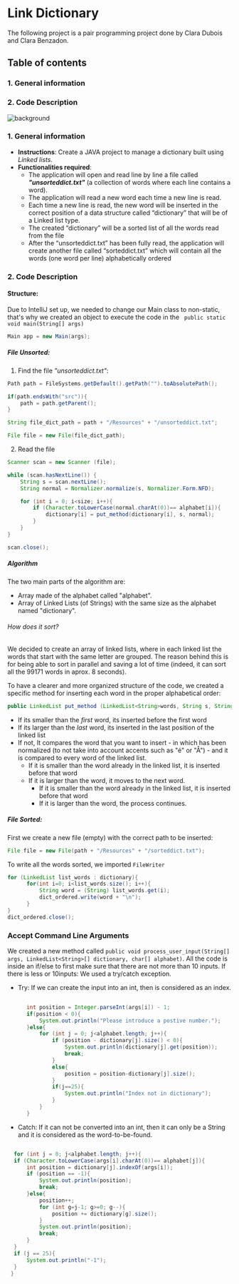 # Link Dictionary
The following project is a pair programming project done by Clara Dubois and Clara Benzadon.
 
## Table of contents
### 1. General information
### 2. Code Description


![background](https://s7d5.scene7.com/is/image/horizonhobby/HHEU-airme-info-960x100?$Default$)

### 1. General information
 * **Instructions**: Create a JAVA project to manage a dictionary built using _Linked lists_.
 * **Functionalities required**: 
   * The application will open and read line by line a file called _**"unsorteddict.txt"**_ (a collection of words where each line contains a word).
   * The application will read a new word each time a new line is read.
   * Each time a new line is read, the new word will be inserted in the correct position of a data    structure called “dictionary” that will be of a Linked list type.
   * The created “dictionary” will be a sorted list of all the words read from the file
   * After the “unsorteddict.txt” has been fully read, the application will create another file called “sorteddict.txt” which will contain all the words
(one word per line) alphabetically ordered
 
### 2. Code Description
#### **Structure**:
Due to IntelliJ set up, we needed to change our Main class to non-static, that's why we created an object to execute the code in the ``` public static void main(String[] args)```

```java
Main app = new Main(args);
```
##### File Unsorted:
1. Find the file _"unsorteddict.txt"_:
```java
Path path = FileSystems.getDefault().getPath("").toAbsolutePath();

if(path.endsWith("src")){
    path = path.getParent();
}

String file_dict_path = path + "/Resources" + "/unsorteddict.txt";

File file = new File(file_dict_path);
```

2. Read the file
```java
Scanner scan = new Scanner (file);

while (scan.hasNextLine()) {
    String s = scan.nextLine();
    String normal = Normalizer.normalize(s, Normalizer.Form.NFD);

    for (int i = 0; i<size; i++){
        if (Character.toLowerCase(normal.charAt(0))== alphabet[i]){
            dictionary[i] = put_method(dictionary[i], s, normal);
        }
    }
}

scan.close();
```

##### Algorithm
The two main parts of the algorithm are:
- Array made of the alphabet called "alphabet".
- Array of Linked Lists (of Strings) with the same size as the alphabet named "dictionary".

###### *How does it sort?*
We decided to create an array of linked lists, where in each linked list the words that start with the same letter are grouped. The reason behind this is for being able to sort in parallel and saving a lot of time (indeed, it can sort all the 99171 words in aprox. 8 seconds).

To have a clearer and more organized structure of the code, we created a specific method for inserting each word in the proper alphabetical order:
  ```java
  public LinkedList put_method (LinkedList<String>words, String s, String normal)
  ```
* If its smaller than the *first* word, its inserted before the first word
* If its larger than the *last* word, its inserted in the last position of the linked list
* If not, It compares the word that you want to insert - in which has been normalized (to not take into account accents such as "é" or "Å") - and it is compared to every word of the linked list.
  - If it is smaller than the word already in the linked list, it is inserted before that word
  - If it is larger than the word, it moves to the next word. 
    - If it is smaller than the word already in the linked list, it is inserted before that word
    - If it is larger than the word, the process continues. 

##### File Sorted:
First we create a new file (empty) with the correct path to be inserted:
```java
File file = new File(path + "/Resources" + "/sorteddict.txt");
```

To write all the words sorted, we imported ```FileWriter```

```java
for (LinkedList list_words : dictionary){
      for(int i=0; i<list_words.size(); i++){
          String word = (String) list_words.get(i);
          dict_ordered.write(word + "\n");
      }
}
dict_ordered.close();
```



### Accept Command Line Arguments
We created a new method called ```public void process_user_input(String[] args, LinkedList<String>[] dictionary, char[] alphabet)```. All the code is inside an if/else to first make sure that there are not more than 10 inputs. If there is less or 10inputs:
  We used a try/catch exception.
  - Try: If we can create the input into an int, then is considered as an index.

   ```java
         
         int position = Integer.parseInt(args[i]) - 1;
         if(position < 0){
             System.out.println("Please introduce a postive number.");
         }else{
             for (int j = 0; j<alphabet.length; j++){
                 if (position - dictionary[j].size() < 0){
                     System.out.println(dictionary[j].get(position));
                     break;
                 }
                 else{
                     position = position-dictionary[j].size();
                 }
                 if(j==25){
                     System.out.println("Index not in dictionary");
                 }
             }
         }
   ```
  - Catch: If it can not be converted into an int, then it can only be a String and it is considered as the word-to-be-found.
  
  ```java
  
    for (int j = 0; j<alphabet.length; j++){
    if (Character.toLowerCase(args[i].charAt(0))== alphabet[j]){
        int position = dictionary[j].indexOf(args[i]);
        if (position == -1){
            System.out.println(position);
            break;
        }else{
            position++;
            for (int g=j-1; g>=0; g--){
                position += dictionary[g].size();
            }
            System.out.println(position);
            break;
        }
    }
    if (j == 25){
        System.out.println("-1");
    }
   }
  
